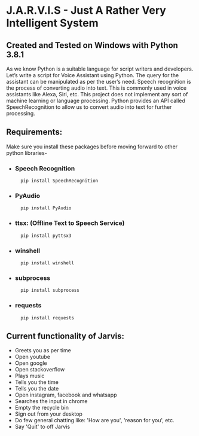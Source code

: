 # J.A.R.V.I.S - Just A Rather Very Intelligent System
## Created and Tested on Windows with Python 3.8.1
As we know Python is a suitable language for script writers and developers. Let’s write a script for Voice Assistant using Python. The query for the assistant can be manipulated as per the user’s need. 
Speech recognition is the process of converting audio into text. This is commonly used in voice assistants like Alexa, Siri, etc. This project does not implement any sort of machine learning or language processing. Python provides an API called SpeechRecognition to allow us to convert audio into text for further processing. 

## Requirements:
Make sure you install these packages before moving forward to other python libraries-
- ### Speech Recognition
        pip install SpeechRecognition

- ### PyAudio 
        pip install PyAudio

- ### ttsx: (Offline Text to Speech Service)
        pip install pyttsx3

- ### winshell
        pip install winshell

- ### subprocess
        pip install subprocess

- ### requests
        pip install requests

## Current functionality of Jarvis:
- Greets you as per time
- Open youtube
- Open google
- Open stackoverflow
- Plays music
- Tells you the time
- Tells you the date
- Open instagram, facebook and whatsapp
- Searches the input in chrome
- Empty the recycle bin
- Sign out from your desktop
- Do few general chatting like: 'How are you', 'reason for you', etc.
- Say 'Quit' to off Jarvis
